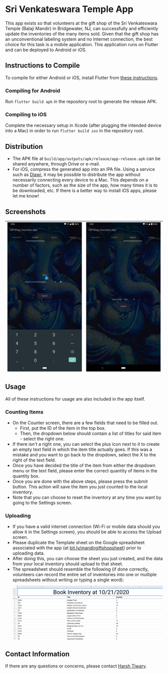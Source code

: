 # Sri Venkateswara Temple App

This app exists so that volunteers at the gift shop of the Sri Venkateswara Temple (Balaji Mandir) in Bridgewater, NJ, can successfully and efficiently update the inventories of the many items sold. Given that the gift shop has an unconventional labeling system and no Internet connection, the best choice for this task is a mobile application. This application runs on Flutter and can be deployed to Android or iOS.

Instructions to Compile
------

To compile for either Android or iOS, install Flutter from [these instructions](https://flutter.io/setup).

### Compiling for Android

Run `flutter build apk` in the repository root to generate the release APK.

### Compiling to iOS

Complete the necessary setup in Xcode (after plugging the intended device into a Mac) in order to run `flutter build ios` in the repository root.

Distribution
------

  * The APK file at `build/app/outputs/apk/release/app-release.apk` can be shared anywhere, through Drive or e-mail.
  * For iOS, compress the generated app into an IPA file. Using a service such as [Diawi](https://diawi.com), it may be possible to distribute the app without necessarily connecting every device to a Mac. This depends on a number of factors, such as the size of the app, how many times it is to be downloaded, etc. If there is a better way to install iOS apps, please let me know!

Screenshots
------

| ![Counter](/docs/images/mobileform.png)  | ![Uploader](/docs/images/uploader.png) |
|:---:|:---:|

Usage
------

All of these instructions for usage are also included in the app itself.

### Counting Items

  * On the Counter screen, there are a few fields that need to be filled out.
    - First, put the ID of the item in the top box.
    - Then, the dropdown below should contain a list of titles for said item - select the right one.
  * If there isn\'t a right one, you can select the plus icon next to it to create an empty text field in which the item title actually goes. If this was a mistake and you want to go back to the dropdown, select the X to the right of the text field.
  * Once you have decided the title of the item from either the dropdown menu or the text field, please enter the correct quantity of items in the quantity box.
  * Once you are done with the above steps, please press the submit button. This action will save the item you just counted to the local inventory.
  * Note that you can choose to reset the inventory at any time you want by going to the Settings screen.

### Uploading

  * If you have a valid internet connection (Wi-Fi or mobile data should you allow it in the Settings screen), you should be able to access the Upload screen.
  * Please duplicate the Template sheet on the Google spreadsheet associated with the app (at [bit.ly/mandirgiftshopsheet](bit.ly/mandirgiftshopsheet)) prior to uploading data.
  * After doing this, you can choose the sheet you just created, and the data from your local inventory should upload to that sheet.
  * The spreadsheet should resemble the following (if done correctly, volunteers can record the entire set of inventories into one or multiple spreadsheets without writing or typing a single word): <img alt="Spreadsheet" src="docs/images/spreadsheet.png" style="margin-top: 10px;"/>

Contact Information
------
If there are any questions or concerns, please contact [Harsh Tiwary](https://github.com/notnotharsh).
